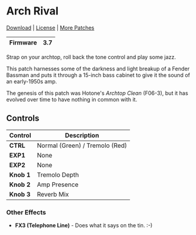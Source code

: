 # Arch Rival

[Download](https://github.com/markfeit/ampero/raw/master/patches/Arch-Rival.prst) | [License](README.md#License) | [More Patches](https://github.com/markfeit/ampero/tree/master/patches)

| Firmware | 3.7 |
|----------|-----|

Strap on your archtop, roll back the tone control and play some jazz.

This patch harnesses some of the darkness and light breakup of a
Fender Bassman and puts it through a 15-inch bass cabinet to give it
the sound of an early-1950s amp.

The genesis of this patch was Hotone's _Archtop Clean_ (F06-3), but it
has evolved over time to have nothing in common with it.


## Controls

| Control | Description |
| ------- | ----------- |
| **CTRL** | Normal (Green) / Tremolo (Red) |
| **EXP1** | None |
| **EXP2** | None |
| **Knob 1** | Tremolo Depth |
| **Knob 2** | Amp Presence |
| **Knob 3** | Reverb Mix |


### Other Effects

 * **FX3 (Telephone Line)** - Does what it says on the tin.  :-)
